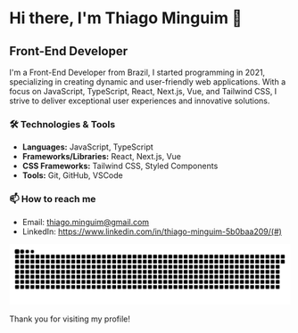 # Hi there, I'm Thiago Minguim 👋

## Front-End Developer

I'm a Front-End Developer from Brazil, I started programming in 2021, specializing in creating dynamic and user-friendly web applications. With a focus on JavaScript, TypeScript, React, Next.js, Vue, and Tailwind CSS, I strive to deliver exceptional user experiences and innovative solutions.

### 🛠️ Technologies & Tools

- **Languages:** JavaScript, TypeScript
- **Frameworks/Libraries:** React, Next.js, Vue
- **CSS Frameworks:** Tailwind CSS, Styled Components
- **Tools:** Git, GitHub, VSCode

### 📫 How to reach me

- Email: thiago.minguim@gmail.com
- LinkedIn: https://www.linkedin.com/in/thiago-minguim-5b0baa209/(#)

![Snake animation](https://github.com/ThiagoMinguim/ThiagoMinguim/blob/output/github-contribution-grid-snake.svg)

Thank you for visiting my profile!
